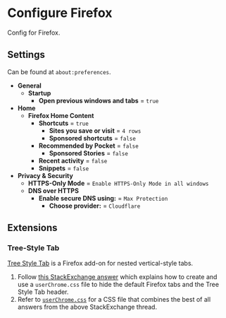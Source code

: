 # Configure Firefox

Config for Firefox.

## Settings

Can be found at `about:preferences`.

- **General**
  - **Startup**
    - **Open previous windows and tabs** = `true`
- **Home**
  - **Firefox Home Content**
    - **Shortcuts** = `true`
      - **Sites you save or visit** = `4 rows`
      - **Sponsored shortcuts** = `false`
    - **Recommended by Pocket** = `false`
      - **Sponsored Stories** = `false`
    - **Recent activity** = `false`
    - **Snippets** = `false`
- **Privacy & Security**
  - **HTTPS-Only Mode** = `Enable HTTPS-Only Mode in all windows`
  - **DNS over HTTPS**
    - **Enable secure DNS using:** = `Max Protection`
      - **Choose provider:** = `Cloudflare`

## Extensions

### Tree-Style Tab

[Tree Style Tab](https://superuser.com/a/1424494) is a Firefox add-on for nested vertical-style tabs.

1. Follow [this StackExchange answer](https://superuser.com/a/1619663) which explains how to create and use a `userChrome.css` file to hide the default Firefox tabs and the Tree Style Tab header.
2. Refer to [`userChrome.css`](./userChrome.css) for a CSS file that combines the best of all answers from the above StackExchange thread.
